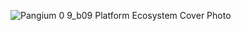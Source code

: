![Pangium 0 9_b09 Platform Ecosystem Cover Photo](https://github.com/Pangium/.github/assets/8133349/0dd8f6aa-32bd-485d-a74d-51d757df9969)
